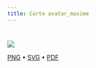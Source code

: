 ```yaml
---
title: Carte avatar_maxime
---
```


# 



![](https://media.paxpar.tech/ludi/card_avatar_maxime_recto.png)

[PNG](https://media.paxpar.tech/ludi/card_avatar_maxime_recto.png) • [SVG](https://media.paxpar.tech/ludi/card_avatar_maxime_recto.svg) • [PDF](https://media.paxpar.tech/ludi/card_avatar_maxime_recto.pdf)



